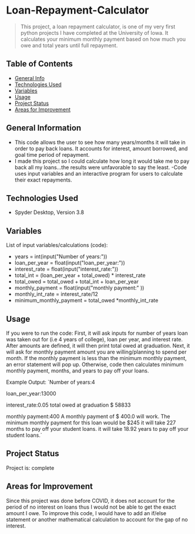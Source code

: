 # Loan-Repayment-Calculator
> This project, a loan repayment calculator, is one of my very first python projects I have completed at the University of Iowa. It calculates your minimum monthly payment based on how much you owe and total years until full repayment. 

## Table of Contents
* [General Info](#general-information)
* [Technologies Used](#technologies-used)
* [Variables](#variables)
* [Usage](#usage)
* [Project Status](#project-status)
* [Areas for Improvement](#areas-for-improvement)





## General Information
- This code allows the user to see how many years/months it will take in order to pay back loans. It accounts for interest, amount borrowed, and goal time period of repayment.
- I made this project so I could calculate how long it would take me to pay back all my loans...the results were unfavorable to say the least.
-Code uses input variables and an interactive program for users to calculate their exact repayments.


## Technologies Used
- Spyder Desktop, Version 3.8


## Variables
List of input variables/calculations (code):
- years = int(input("Number of years:"))
- loan_per_year = float(input("loan_per_year:"))
- interest_rate = float(input("interest_rate:"))
- total_int = (loan_per_year + total_owed) * interest_rate
- total_owed = total_owed + total_int + loan_per_year
- monthly_payment = float(input("monthly payment:" ))
- monthly_int_rate = interest_rate/12
- minimum_monthly_payment = total_owed *monthly_int_rate


## Usage
If you were to run the code:
First, it will ask inputs for number of years loan was taken out for (i.e 4 years of college), loan per year, and interest rate. After amounts are defined, it will then print total owed at graduation. 
Next, it will ask for monthly payment amount you are willing/planning to spend per month. If the monthly payment is less than the minimum monthly payment, an error statement will pop up. 
Otherwise, code then calculates minimum monthly payment, months, and years to pay off your loans.

Example Output:
`Number of years:4

loan_per_year:13000

interest_rate:0.05
total owed at graduation
$ 58833

monthly payment:400
A monthly payment of $ 400.0 will work.
The minimum monthly payment for this loan would be $245
it will take 227 months to pay off your student loans.
it will take 18.92 years to pay off your student loans.`


## Project Status
Project is: complete


## Areas for Improvement
Since this project was done before COVID, it does not account for the period of no interest on loans thus I would not be able to get the exact amount I owe. To improve this code, I would have to add an if/else statement or another mathematical calculation to account for the gap of no interest.
